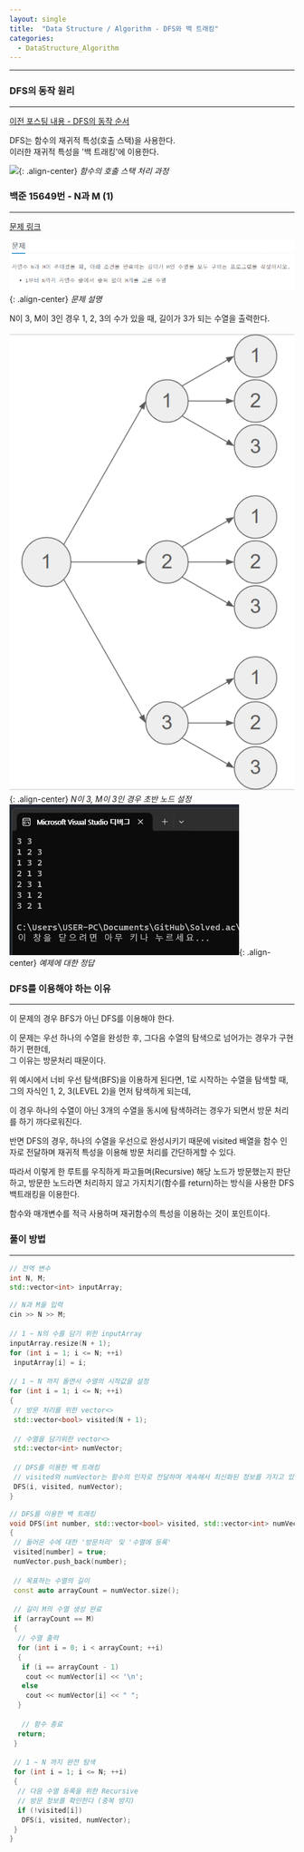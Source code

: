 ```yaml
---
layout: single
title:  "Data Structure / Algorithm - DFS와 백 트래킹"
categories:
  - DataStructure_Algorithm
---
```


---

### DFS의 동작 원리

---

[이전 포스팅 내용 - DFS의 동작 순서](https://joonyle99.github.io/datastructure_algorithm/DataStructure_Algorithm-DFS-BFS/#dfs)

DFS는 함수의 재귀적 특성(호출 스택)을 사용한다.  
이러한 재귀적 특성을 '백 트래킹'에 이용한다.

![](https://gptjs409.github.io/img/2019-09-04/jvm-002-flow1.png){: .align-center}
*함수의 호출 스택 처리 과정*

### 백준 15649번 - N과 M (1)

---

[문제 링크](https://www.acmicpc.net/problem/15649)

![](/assets/images/dataAlgorithm_backTracking.png){: .align-center}
*문제 설명*

N이 3, M이 3인 경우
1, 2, 3의 수가 있을 때, 길이가 3가 되는 수열을 출력한다.

![](/assets/images/dataAlgorithm_backTracking3.png){: .align-center}
*N이 3, M이 3인 경우 초반 노드 설정*
![](/assets/images/dataAlgorithm_backTracking4.png){: .align-center}
*예제에 대한 정답*

### DFS를 이용해야 하는 이유

---

이 문제의 경우 BFS가 아닌 DFS를 이용해야 한다.

이 문제는 우선 하나의 수열을 완성한 후, 그다음 수열의 탐색으로 넘어가는 경우가 구현하기 편한데,  
그 이유는 방문처리 때문이다.

위 예시에서 너비 우선 탐색(BFS)을 이용하게 된다면, 1로 시작하는 수열을 탐색할 때,
그의 자식인 1, 2, 3(LEVEL 2)을 먼저 탐색하게 되는데,

이 경우 하나의 수열이 아닌 3개의 수열을 동시에 탐색하려는 경우가 되면서 방문 처리를 하기 까다로워진다.

반면 DFS의 경우, 하나의 수열을 우선으로 완성시키기 때문에 visited 배열을 함수 인자로 전달하며 재귀적 특성을 이용해 방문 처리를 간단하게할 수 있다.

따라서 이렇게 한 루트를 우직하게 파고들며(Recursive) 해당 노드가 방문했는지 판단하고,
방문한 노드라면 처리하지 않고 가지치기(함수를 return)하는 방식을 사용한 DFS 백트래킹을 이용한다.

함수와 매개변수를 적극 사용하며 재귀함수의 특성을 이용하는 것이 포인트이다.

### 풀이 방법

---

```c++
// 전역 변수
int N, M;
std::vector<int> inputArray;
```

```c++
// N과 M을 입력
cin >> N >> M;

// 1 ~ N의 수를 담기 위한 inputArray
inputArray.resize(N + 1);
for (int i = 1; i <= N; ++i)
 inputArray[i] = i;

// 1 ~ N 까지 돌면서 수열의 시작값을 설정
for (int i = 1; i <= N; ++i)
{
 // 방문 처리를 위한 vector<>
 std::vector<bool> visited(N + 1);

 // 수열을 담기위한 vector<>
 std::vector<int> numVector;

 // DFS를 이용한 백 트래킹
 // visited와 numVector는 함수의 인자로 전달하며 계속해서 최신화된 정보를 가지고 있어야 한다.
 DFS(i, visited, numVector);
}
```

```c++
// DFS를 이용한 백 트래킹
void DFS(int number, std::vector<bool> visited, std::vector<int> numVector)
{
 // 들어온 수에 대한 '방문처리' 및 '수열에 등록'
 visited[number] = true;
 numVector.push_back(number);

 // 목표하는 수열의 길이
 const auto arrayCount = numVector.size();

 // 길이 M의 수열 생성 완료
 if (arrayCount == M)
 {
  // 수열 출력
  for (int i = 0; i < arrayCount; ++i)
  {
   if (i == arrayCount - 1)
    cout << numVector[i] << '\n';
   else
    cout << numVector[i] << " ";
  }

   // 함수 종료
  return;
 }

 // 1 ~ N 까지 완전 탐색
 for (int i = 1; i <= N; ++i)
 {
  // 다음 수열 등록을 위한 Recursive
  // 방문 정보를 확인한다 (중복 방지)
  if (!visited[i])
   DFS(i, visited, numVector);
 }
}
```
